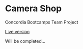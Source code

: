 # Camera Shop
Concordia Bootcamps Team Project

[Live version](https://camshop.netlify.app/)

Will be completed...
